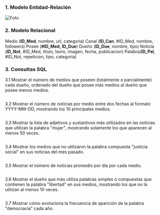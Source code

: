 ### 1. Modelo Entidad-Relación

![Foto](misc/ans06.png)

### 2. Modelo Relacional

Medio (__ID_Med__, nombre, url, categoria)
Canal  (__ID_Can__, #ID_Med, nombre, followers)
Posee (__#ID_Med, ID_Due__)
Dueño (__ID_Due__, nombre, tipo)
Noticia (__ID_Not__, #ID_Med, titulo, texto, imagen, fecha, publicacion)
Palabra(__ID_Pal__, #ID_Not, repeticion, tipo, categoria)

### 3. Consultas SQL


3.1 Mostrar el número de medios que poseen (totalmente o parcialmente) cada dueño, ordenado del dueño que posee más medios al dueño que posee menos medios.

~~~sql
~~~

3.2 Mostrar el número de noticias por medio entre dos fechas al formato YYYY-MM-DD, mostrando los 10 principales medios.

~~~sql
~~~

3.3 Mostrar la lista de adjetivos y sustantivos más utilizados en las noticias que utilizan la palabra "mujer", mostrando solamente los que aparecen al menos 50 veces.

~~~sql
~~~

3.4 Mostrar los medios que no utilizaron la palabra compuesta "justicia social" en sus noticias del mes pasado.

~~~sql
~~~

3.5 Mostrar el número de noticias promedio por día por cada medio.

~~~sql
~~~

3.6 Mostrar el dueño que más utiliza palabras simples o compuestas que contienen la palabra "libertad" en sus medios, mostrando los que no la utilizan al menos 10 veces.

~~~sql
~~~

3.7 Mostrar cómo evoluciona la frecuencia de aparición de la palabra "democracia" cada año.

~~~sql
~~~